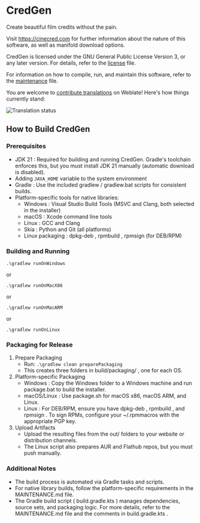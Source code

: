 CredGen
========

Create beautiful film credits without the pain.

Visit https://cinecred.com for further information about the nature of this
software, as well as manifold download options.

CredGen is licensed under the GNU General Public License Version 3, or any
later version. For details, refer to the [license](LICENSE) file.

For information on how to compile, run, and maintain this software, refer to the
[maintenance](MAINTENANCE.md) file.

You are welcome to
[contribute translations](https://hosted.weblate.org/engage/cinecred/) on
Weblate! Here's how things currently stand:

![Translation status](https://hosted.weblate.org/widgets/cinecred/-/multi-auto.svg)


## How to Build CredGen
### Prerequisites
- JDK 21 : Required for building and running CredGen. Gradle's toolchain enforces this, but you must install JDK 21 manually (automatic download is disabled).
- Adding `JAVA_HOME` variable to the system environment
- Gradle : Use the included gradlew / gradlew.bat scripts for consistent builds.
- Platform-specific tools for native libraries:
  - Windows : Visual Studio Build Tools (MSVC and Clang, both selected in the installer)
  - macOS : Xcode command line tools
  - Linux : GCC and Clang
  - Skia : Python and Git (all platforms)
  - Linux packaging : dpkg-deb , rpmbuild , rpmsign (for DEB/RPM)

### Building and Running
```
.\gradlew runOnWindows
```
or
```
.\gradlew runOnMacX86
```
or
```
.\gradlew runOnMacARM
```
or
```
.\gradlew runOnLinux
```

### Packaging for Release
1. Prepare Packaging
   - Run: `.\gradlew clean preparePackaging`
   - This creates three folders in build/packaging/ , one for each OS.
2. Platform-specific Packaging
   - Windows : Copy the Windows folder to a Windows machine and run package.bat to build the installer.
   - macOS/Linux : Use package.sh for macOS x86, macOS ARM, and Linux.
   - Linux : For DEB/RPM, ensure you have dpkg-deb , rpmbuild , and rpmsign . To sign RPMs, configure your ~/.rpmmacros with the appropriate PGP key.
3. Upload Artifacts
   - Upload the resulting files from the out/ folders to your website or distribution channels.
   - The Linux script also prepares AUR and Flathub repos, but you must push manually.
### Additional Notes
- The build process is automated via Gradle tasks and scripts.
- For native library builds, follow the platform-specific requirements in the MAINTENANCE.md file.
- The Gradle build script ( build.gradle.kts ) manages dependencies, source sets, and packaging logic.
For more details, refer to the MAINTENANCE.md file and the comments in build.gradle.kts .

